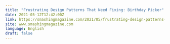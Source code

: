 ```yaml
---
title: "Frustrating Design Patterns That Need Fixing: Birthday Picker"
date: 2021-05-12T12:42:00Z
link: https://smashingmagazine.com/2021/05/frustrating-design-patterns-birthday-picker/?utm_medium=RSS&utm_source=news.12bit.vn
site: www.smashingmagazine.com
language: English
draft: false
---
```

